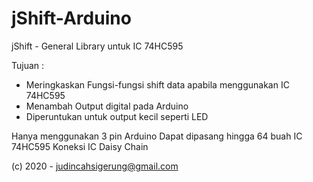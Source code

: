 # jShift-Arduino

jShift - General Library untuk IC 74HC595

Tujuan : 
- Meringkaskan Fungsi-fungsi shift data apabila menggunakan IC 74HC595
- Menambah Output digital pada Arduino
- Diperuntukan untuk output kecil seperti LED

Hanya menggunakan 3 pin Arduino
Dapat dipasang hingga 64 buah IC 74HC595
Koneksi IC Daisy Chain

(c) 2020 - judincahsigerung@gmail.com
